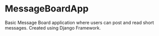 # MessageBoardApp
Basic Message Board application where users can post and read short messages. Created using Django Framework.
